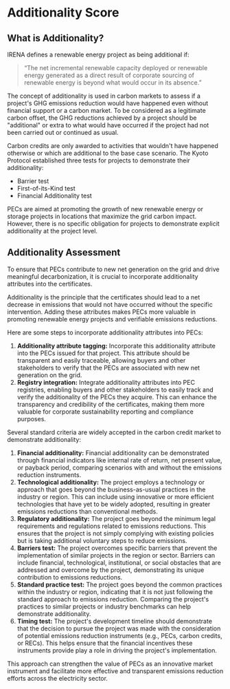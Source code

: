 # Additionality Score

## What is Additionality?

IRENA defines a renewable energy project as being additional if:&#x20;

> “The net incremental renewable capacity deployed or renewable energy generated as a direct result of corporate sourcing of renewable energy is beyond what would occur in its absence.”

The concept of additionality is used in carbon markets to assess if a project's GHG emissions reduction would have happened even without financial support or a carbon market. To be considered as a legitimate carbon offset, the GHG reductions achieved by a project should be "additional" or extra to what would have occurred if the project had not been carried out or continued as usual.

Carbon credits are only awarded to activities that wouldn't have happened otherwise or which are additional to the base case scenario. The Kyoto Protocol established three tests for projects to demonstrate their additionality:

* Barrier test
* First-of-its-Kind test
* Financial Additionality test

PECs are aimed at promoting the growth of new renewable energy or storage projects in locations that maximize the grid carbon impact. However, there is no specific obligation for projects to demonstrate explicit additionality at the project level.

## Additionality Assessment

To ensure that PECs contribute to new net generation on the grid and drive meaningful decarbonization, it is crucial to incorporate additionality attributes into the certificates.

Additionality is the principle that the certificates should lead to a net decrease in emissions that would not have occurred without the specific intervention. Adding these attributes makes PECs more valuable in promoting renewable energy projects and verifiable emissions reductions.

Here are some steps to incorporate additionality attributes into PECs:

1. **Additionality attribute tagging:** Incorporate this additionality attribute into the PECs issued for that project. This attribute should be transparent and easily traceable, allowing buyers and other stakeholders to verify that the PECs are associated with new net generation on the grid.
2. **Registry integration:** Integrate additionality attributes into PEC registries, enabling buyers and other stakeholders to easily track and verify the additionality of the PECs they acquire. This can enhance the transparency and credibility of the certificates, making them more valuable for corporate sustainability reporting and compliance purposes.

Several standard criteria are widely accepted in the carbon credit market to demonstrate additionality:

1. **Financial additionality:** Financial additionality can be demonstrated through financial indicators like internal rate of return, net present value, or payback period, comparing scenarios with and without the emissions reduction instruments.
2. **Technological additionality:** The project employs a technology or approach that goes beyond the business-as-usual practices in the industry or region. This can include using innovative or more efficient technologies that have yet to be widely adopted, resulting in greater emissions reductions than conventional methods.
3. **Regulatory additionality:** The project goes beyond the minimum legal requirements and regulations related to emissions reductions. This ensures that the project is not simply complying with existing policies but is taking additional voluntary steps to reduce emissions.
4. **Barriers test:** The project overcomes specific barriers that prevent the implementation of similar projects in the region or sector. Barriers can include financial, technological, institutional, or social obstacles that are addressed and overcome by the project, demonstrating its unique contribution to emissions reductions.
5. **Standard practice test:** The project goes beyond the common practices within the industry or region, indicating that it is not just following the standard approach to emissions reduction. Comparing the project's practices to similar projects or industry benchmarks can help demonstrate additionality.
6. **Timing test:** The project's development timeline should demonstrate that the decision to pursue the project was made with the consideration of potential emissions reduction instruments (e.g., PECs, carbon credits, or RECs). This helps ensure that the financial incentives these instruments provide play a role in driving the project's implementation.

This approach can strengthen the value of PECs as an innovative market instrument and facilitate more effective and transparent emissions reduction efforts across the electricity sector.
